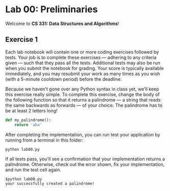 # Lab 00: Preliminaries

Welcome to **CS 331: Data Structures and Algorithms**!

## Exercise 1

Each lab notebook will contain one or more coding exercises followed by tests. Your job is to complete these exercises — adhering to any criteria given — such that they pass all the tests. Additional tests may also be run when you submit the notebook for grading. Your score is typically available immediately, and you may resubmit your work as many times as you wish (with a 5-minute cooldown period) before the deadline.

Because we haven't gone over any Python syntax in class yet, we'll keep this exercise really simple. To complete this exercise, change the body of the following function so that it returns a palindrome — a string that reads the same backwards as forwards — of your choice. The palindrome has to be at least 2 letters long!

```python
def my_palindrome():
    return 'aba'
```

After completing the implementation, you can run test your application by running from a terminal in this folder:

```shell
python lab00.py
```

If all tests pass, you'll see a confirmation that your implementation returns a palindrome. Otherwise, check out the error shown, fix your implementation, and run the test cell again.

```
$python lab00.py
your successfully created a palindrome!
```
